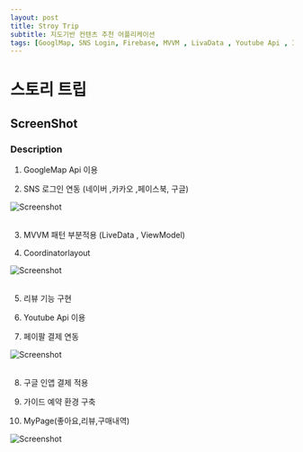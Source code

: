 ```yaml
---
layout: post
title: Stroy Trip
subtitle: 지도기반 컨텐츠 추천 어플리케이션
tags: [GooglMap, SNS Login, Firebase, MVVM , LivaData , Youtube Api , In-app payment]
---
```


# 스토리 트립


## ScreenShot

### Description

1. GoogleMap Api 이용

2. SNS 로그인 연동
(네이버 ,카카오 ,페이스북, 구글)

![Screenshot](https://limlight94.github.io/assets/img/storytrip/sc1.png?raw=true)<br/>
<br/>

3. MVVM 패턴 부분적용 (LiveData , ViewModel)

4. Coordinatorlayout

![Screenshot](https://limlight94.github.io/assets/img/storytrip/sc2.png?raw=true)<br/>
<br/>

5. 리뷰 기능 구현

6. Youtube Api 이용

7. 페이팔 결제 연동 

![Screenshot](https://limlight94.github.io/assets/img/storytrip/sc3.png?raw=true)<br/>
<br/>

8. 구글 인앱 결제 적용

9.  가이드 예약 환경 구축

10. MyPage(좋아요,리뷰,구매내역)

![Screenshot](https://limlight94.github.io/assets/img/storytrip/sc4.png?raw=true)<br/>
<br/>




